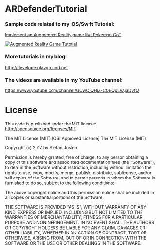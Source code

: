 # ARDefenderTutorial

### Sample code related to my iOS/Swift Tutorial:
[Implement an Augmented Reality game like Pokemon Go™](http://developerplayground.net/implementing-an-augmented-reality-game-like-pokemon-go-part-1/)



[![Augmented Reality Game Tutorial](http://img.youtube.com/vi/6Q_3TWDBG6U/0.jpg)](http://www.youtube.com/watch?v=6Q_3TWDBG6U)


### More tutorials in my blog:
http://developerplayground.net

### The videos are available in my YouTube channel:
 https://www.youtube.com/channel/UCwC_QHjZ-COEQpLVAjaDyfQ

# License


This code is published under the MIT license: http://opensource.org/licenses/MIT

The MIT License (MIT)
[OSI Approved License]
The MIT License (MIT)

Copyright (c) 2017 by Stefan Josten

Permission is hereby granted, free of charge, to any person obtaining a copy
of this software and associated documentation files (the "Software"), to deal
in the Software without restriction, including without limitation the rights
to use, copy, modify, merge, publish, distribute, sublicense, and/or sell
copies of the Software, and to permit persons to whom the Software is
furnished to do so, subject to the following conditions:

The above copyright notice and this permission notice shall be included in
all copies or substantial portions of the Software.

THE SOFTWARE IS PROVIDED "AS IS", WITHOUT WARRANTY OF ANY KIND, EXPRESS OR
IMPLIED, INCLUDING BUT NOT LIMITED TO THE WARRANTIES OF MERCHANTABILITY,
FITNESS FOR A PARTICULAR PURPOSE AND NONINFRINGEMENT. IN NO EVENT SHALL THE
AUTHORS OR COPYRIGHT HOLDERS BE LIABLE FOR ANY CLAIM, DAMAGES OR OTHER
LIABILITY, WHETHER IN AN ACTION OF CONTRACT, TORT OR OTHERWISE, ARISING FROM,
OUT OF OR IN CONNECTION WITH THE SOFTWARE OR THE USE OR OTHER DEALINGS IN
THE SOFTWARE.
